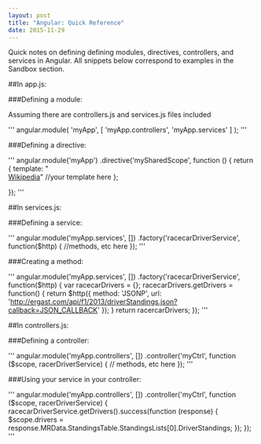 ```yaml
---
layout: post
title: "Angular: Quick Reference"
date: 2015-11-29
---
```

Quick notes on defining defining modules, directives, controllers, and services in Angular. All snippets below correspond to examples in the Sandbox section.

##In app.js:

###Defining a module:

Assuming there are controllers.js and services.js files included

'''
angular.module( 'myApp', [ 'myApp.controllers', 'myApp.services' ] ); 
'''


###Defining a directive:

'''
angular.module('myApp')
.directive('mySharedScope', function () {
    return {
    	template: "<span ng-bind='driver.Driver.givenName'></span> <span ng-bind='driver.Driver.familyName'></span><br /> <a href='driver.Driver.url'>Wikipedia</a>" //your template here
    };

});
'''


##In services.js:

###Defining a service:

'''
angular.module('myApp.services', [])
.factory('racecarDriverService', function($http) {
	//methods, etc here
 });
'''

###Creating a method:

'''
angular.module('myApp.services', [])
.factory('racecarDriverService', function($http) {
    var racecarDrivers = {};
    racecarDrivers.getDrivers = function() {
    	return $http({
        	method: 'JSONP', 
        	url: 'http://ergast.com/api/f1/2013/driverStandings.json?callback=JSON_CALLBACK'
      	});
    }
    return racercarDrivers;
});
'''


##In controllers.js:

###Defining a controller:

'''
angular.module('myApp.controllers', [])
.controller('myCtrl', function ($scope, racerDriverService) {
	// methods, etc here
});
'''

 ###Using your service in your controller:

 '''
 angular.module('myApp.controllers', [])
.controller('myCtrl', function ($scope, racerDriverService) {
	racecarDriverService.getDrivers().success(function (response) {
    	$scope.drivers = response.MRData.StandingsTable.StandingsLists[0].DriverStandings;
    });
});
'''
